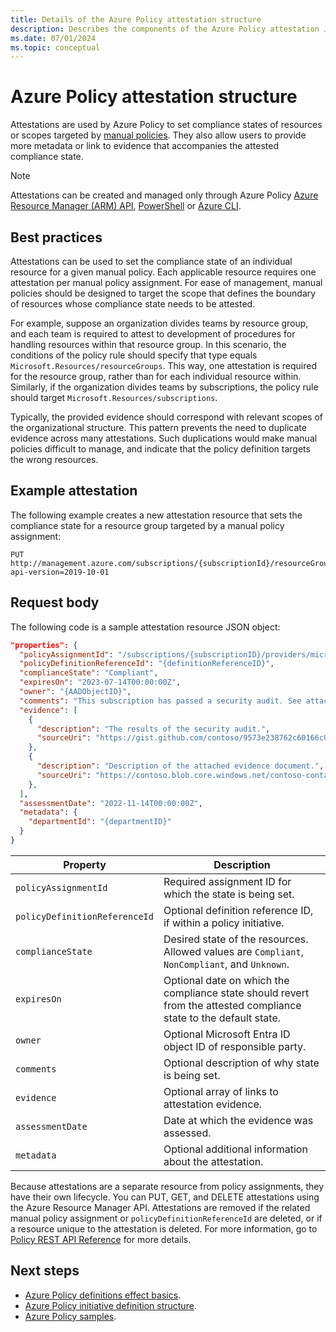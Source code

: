 ```yaml
---
title: Details of the Azure Policy attestation structure
description: Describes the components of the Azure Policy attestation JSON object.
ms.date: 07/01/2024
ms.topic: conceptual
---
```


# Azure Policy attestation structure

Attestations are used by Azure Policy to set compliance states of resources or scopes targeted by [manual policies](effect-manual.md). They also allow users to provide more metadata or link to evidence that accompanies the attested compliance state.

> [!NOTE]
> Attestations can be created and managed only through Azure Policy [Azure Resource Manager (ARM) API](/rest/api/policy/attestations), [PowerShell](/powershell/module/az.policyinsights) or [Azure CLI](/cli/azure/policy/attestation).

## Best practices

Attestations can be used to set the compliance state of an individual resource for a given manual policy. Each applicable resource requires one attestation per manual policy assignment. For ease of management, manual policies should be designed to target the scope that defines the boundary of resources whose compliance state needs to be attested.

For example, suppose an organization divides teams by resource group, and each team is required to attest to development of procedures for handling resources within that resource group. In this scenario, the conditions of the policy rule should specify that type equals `Microsoft.Resources/resourceGroups`. This way, one attestation is required for the resource group, rather than for each individual resource within. Similarly, if the organization divides teams by subscriptions, the policy rule should target `Microsoft.Resources/subscriptions`.

Typically, the provided evidence should correspond with relevant scopes of the organizational structure. This pattern prevents the need to duplicate evidence across many attestations. Such duplications would make manual policies difficult to manage, and indicate that the policy definition targets the wrong resources.

## Example attestation

The following example creates a new attestation resource that sets the compliance state for a resource group targeted by a manual policy assignment:

```http
PUT http://management.azure.com/subscriptions/{subscriptionId}/resourceGroups/{resourceGroupName}/providers/Microsoft.PolicyInsights/attestations/{name}?api-version=2019-10-01
```

## Request body

The following code is a sample attestation resource JSON object:

```json
"properties": {
  "policyAssignmentId": "/subscriptions/{subscriptionID}/providers/microsoft.authorization/policyassignments/{assignmentID}",
  "policyDefinitionReferenceId": "{definitionReferenceID}",
  "complianceState": "Compliant",
  "expiresOn": "2023-07-14T00:00:00Z",
  "owner": "{AADObjectID}",
  "comments": "This subscription has passed a security audit. See attached details for evidence",
  "evidence": [
    {
      "description": "The results of the security audit.",
      "sourceUri": "https://gist.github.com/contoso/9573e238762c60166c090ae16b814011"
    },
    {
      "description": "Description of the attached evidence document.",
      "sourceUri": "https://contoso.blob.core.windows.net/contoso-container/contoso_file.docx"
    },
  ],
  "assessmentDate": "2022-11-14T00:00:00Z",
  "metadata": {
    "departmentId": "{departmentID}"
  }
}
```

| Property | Description |
| ---- | ---- |
| `policyAssignmentId` | Required assignment ID for which the state is being set. |
| `policyDefinitionReferenceId` | Optional definition reference ID, if within a policy initiative. |
| `complianceState` | Desired state of the resources. Allowed values are `Compliant`, `NonCompliant`, and `Unknown`. |
| `expiresOn` | Optional date on which the compliance state should revert from the attested compliance state to the default state. |
| `owner` | Optional Microsoft Entra ID object ID of responsible party. |
| `comments` | Optional description of why state is being set. |
| `evidence` | Optional array of links to attestation evidence. |
| `assessmentDate` | Date at which the evidence was assessed. |
| `metadata` | Optional additional information about the attestation. |

Because attestations are a separate resource from policy assignments, they have their own lifecycle. You can PUT, GET, and DELETE attestations using the Azure Resource Manager API. Attestations are removed if the related manual policy assignment or `policyDefinitionReferenceId` are deleted, or if a resource unique to the attestation is deleted. For more information, go to [Policy REST API Reference](/rest/api/policy) for more details.

## Next steps

- [Azure Policy definitions effect basics](effect-basics.md).
- [Azure Policy initiative definition structure](./initiative-definition-structure.md).
- [Azure Policy samples](../samples/index.md).

